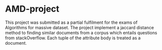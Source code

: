 # AMD-project
This project was submitted as a partial fulfilment for the exams of Algorithms for massive dataset.
The project implement a jaccard distance method to finding similar documents from a corpus which entails questions from stackOverflow.
Each tuple of the attribute body is treated as a document.
